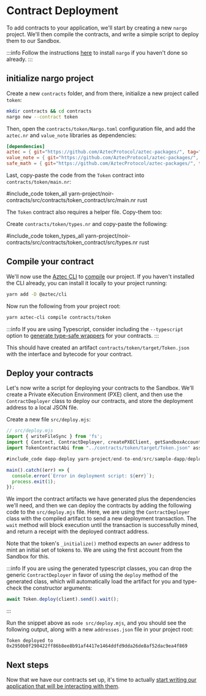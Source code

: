 # Contract Deployment

To add contracts to your application, we'll start by creating a new `nargo` project. We'll then compile the contracts, and write a simple script to deploy them to our Sandbox.

:::info
Follow the instructions [here](../../contracts/setup.md) to install `nargo` if you haven't done so already.
:::

## initialize nargo project

Create a new `contracts` folder, and from there, initialize a new project called `token`:

```sh
mkdir contracts && cd contracts
nargo new --contract token
```

Then, open the `contracts/token/Nargo.toml` configuration file, and add the `aztec.nr` and `value_note` libraries as dependencies:

```toml
[dependencies]
aztec = { git="https://github.com/AztecProtocol/aztec-packages/", tag="#include_aztec_version", directory="yarn-project/aztec-nr/aztec" }
value_note = { git="https://github.com/AztecProtocol/aztec-packages/", tag="#include_aztec_version", directory="yarn-project/aztec-nr/value-note"}
safe_math = { git="https://github.com/AztecProtocol/aztec-packages/", tag="#include_aztec_version", directory="yarn-project/aztec-nr/safe-math"}
```

Last, copy-paste the code from the `Token` contract into `contracts/token/main.nr`:

#include_code token_all yarn-project/noir-contracts/src/contracts/token_contract/src/main.nr rust

The `Token` contract also requires a helper file. Copy-them too:

Create `contracts/token/types.nr` and copy-paste the following:

#include_code token_types_all yarn-project/noir-contracts/src/contracts/token_contract/src/types.nr rust

## Compile your contract

We'll now use the [Aztec CLI](../../cli/main.md) to [compile](../../contracts/compiling.md) our project. If you haven't installed the CLI already, you can install it locally to your project running:

```sh
yarn add -D @aztec/cli
```

Now run the following from your project root:

```sh
yarn aztec-cli compile contracts/token
```

:::info
If you are using Typescript, consider including the `--typescript` option to [generate type-safe wrappers](../../contracts/compiling.md#typescript-interfaces) for your contracts.
:::

This should have created an artifact `contracts/token/target/Token.json` with the interface and bytecode for your contract.

## Deploy your contracts

Let's now write a script for deploying your contracts to the Sandbox. We'll create a Private eXecution Environment (PXE) client, and then use the `ContractDeployer` class to deploy our contracts, and store the deployment address to a local JSON file.

Create a new file `src/deploy.mjs`:

```js
// src/deploy.mjs
import { writeFileSync } from 'fs';
import { Contract, ContractDeployer, createPXEClient, getSandboxAccountsWallets } from '@aztec/aztec.js';
import TokenContractAbi from "../contracts/token/target/Token.json" assert { type: "json" };

#include_code dapp-deploy yarn-project/end-to-end/src/sample-dapp/deploy.mjs raw

main().catch((err) => {
  console.error(`Error in deployment script: ${err}`);
  process.exit(1);
});
```

We import the contract artifacts we have generated plus the dependencies we'll need, and then we can deploy the contracts by adding the following code to the `src/deploy.mjs` file. Here, we are using the `ContractDeployer` class with the compiled artifact to send a new deployment transaction. The `wait` method will block execution until the transaction is successfully mined, and return a receipt with the deployed contract address.

Note that the token's `_initialize()` method expects an `owner` address to mint an initial set of tokens to. We are using the first account from the Sandbox for this.

:::info
If you are using the generated typescript classes, you can drop the generic `ContractDeployer` in favor of using the `deploy` method of the generated class, which will automatically load the artifact for you and type-check the constructor arguments:

```typescript
await Token.deploy(client).send().wait();
```

:::

Run the snippet above as `node src/deploy.mjs`, and you should see the following output, along with a new `addresses.json` file in your project root:

```text
Token deployed to 0x2950b0f290422ff86b8ee8b91af4417e1464ddfd9dda26de8af52dac9ea4f869
```

## Next steps

Now that we have our contracts set up, it's time to actually [start writing our application that will be interacting with them](./contract_interaction.md).

